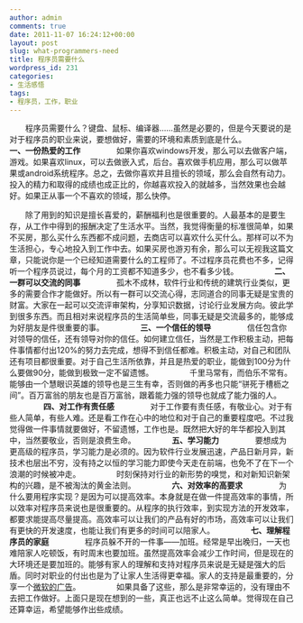 ```yaml
---
author: admin
comments: true
date: 2011-11-07 16:24:12+00:00
layout: post
slug: what-programmers-need
title: 程序员需要什么
wordpress_id: 231
categories:
- 生活感悟
tags:
- 程序员，工作，职业
---
```


　　程序员需要什么？键盘、鼠标、编译器……虽然是必要的，但是今天要说的是对于程序员的职业来说，要想做好，需要的环境和素质到底是什么。
　　
　　**一、一份热爱的工作**
　　
　　如果你喜欢windows开发，那么可以去做客户端，游戏。如果喜欢linux，可以去做嵌入式，后台。喜欢做手机应用，那么可以做苹果或android系统程序。总之，去做你喜欢并且擅长的领域，那么会自然有动力。投入的精力和取得的成绩也成正比的，你越喜欢投入的就越多，当然效果也会越好。如果正从事一个不喜欢的领域，那么快停。
　　

<!-- more -->
　　除了用到的知识是擅长喜爱的，薪酬福利也是很重要的。人最基本的是要生存，从工作中得到的报酬决定了生活水平。当然，我觉得衡量的标准很简单，如果不买房，那么买什么东西都不成问题，去商店可以喜欢什么买什么。那样可以不为生活担心，专心地投入到工作中去。如果买房也游刃有余，那么可以无视我这篇文章，只能说你是一个已经知道需要什么的工程师了。不过程序员花费也不多，记得听一个程序员说过，每个月的工资都不知道多少，也不看多少钱。
　　
　　**二、一群可以交流的同事**
　　
　　孤木不成林，软件行业和传统的建筑行业类似，更多的需要合作才能做好。所以有一群可以交流心得，志同道合的同事无疑是宝贵的财富。大家在一起可以交流评审架构，分享知识数据，讨论行业发展方向。彼此学到很多东西。而且相对来说程序员的生活简单些，同事无疑是交流最多的，能够成为好朋友是件很重要的事。
　　
　　**三、一个信任的领导**
　　
　　信任包含你对领导的信任，还有领导对你的信任。如何建立信任，当然是工作积极主动，把每件事情都付出120%的努力去完成，想得不到信任都难。积极主动，对自己和团队还有项目都很重要。对于自己生活所依靠，并且是热爱的职业，能做到100分为什么要做90分，能做到极致一定不留遗憾。
　　
　　千里马常有，而伯乐不常有。能够由一个慧眼识英雄的领导也是三生有幸，否则做的再多也只能“骈死于槽枥之间”。百万富翁的朋友也是百万富翁，跟着能力强的领导也就成了能力强的人。
　　
　　**四、对工作有责任感**
　　
　　对于工作要有责任感，有敬业心。对于有些人简单，有些人难。还是看工作在心中的地位和对于自己的重要程度吧。不过我觉得做一件事情就要做好，不留遗憾，工作也是。既然把大好的年华都投入到其中，当然要敬业，否则是浪费生命。
　　
　　**五、学习能力**
　　
　　要想成为更高级的程序员，学习能力是必须的。因为软件行业发展迅速，产品日新月异，新技术也层出不穷，没有持之以恒的学习能力即使今天走在前端，也免不了在下一个浪潮的时候被冲走。
　　
　　时刻保持对行业的新形势的嗅觉，和对新知识新架构的兴趣，是不被淘汰的黄金法则。
　　
　　**六、对效率的高要求**
　　
　　为什么要用程序实现？是因为可以提高效率。本身就是在做一件提高效率的事情，所以效率对程序员来说也是很重要的。从程序的执行效率，到实现方法的开发效率，都要求能提高尽量提高。高效率可以让我们的产品有好的市场，高效率可以让我们有更快的开发速度，也能让我们有更多的时间可以陪家人。
　　
　　**七、理解程序员的家庭**
　　
　　程序员躲不开的一件事——加班。经常是早出晚归，一天也难陪家人吃顿饭，有时周末也要加班。虽然提高效率会减少工作时间，但是现在的大环境还是要加班的。能够有家人的理解和支持对程序员来说是无疑是强大的后盾。同时对职业的付出也是为了让家人生活得更幸福。家人的支持是最重要的，分享一个[微软的广告](http://v.youku.com/v_playlist/f4410969o1p0.html)。
　　
　　如果具备了这些，那么是非常幸运的，没有理由不去把工作做好。上面只是现在想到的一些，真正也远不止这么简单。觉得现在自己还算幸运，希望能够作出些成绩。
